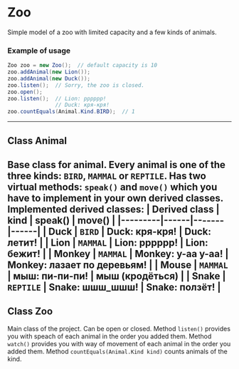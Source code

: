 # Zoo
Simple model of a zoo with limited capacity and a few kinds of animals.
### Example of usage
```java
Zoo zoo = new Zoo();  // default capacity is 10
zoo.addAnimal(new Lion());
zoo.addAnimal(new Duck());
zoo.listen();  // Sorry, the zoo is closed.
zoo.open();
zoo.listen();  // Lion: pppppp!
               // Duck: кря-кря!
zoo.countEquals(Animal.Kind.BIRD);  // 1
```
----
## Class Animal
Base class for animal. Every animal is one of the three kinds: `BIRD`, `MAMMAL` or `REPTILE`. Has two virtual methods: `speak()` and `move()` which you have to implement in your own derived classes.
Implemented derived classes:
| Derived class | kind | speak() | move() |
|---------|------|-------|------|
| Duck | `BIRD` | Duck: кря-кря! | Duck: летит! |
| Lion | `MAMMAL` | Lion: pppppp! | Lion: бежит! |
| Monkey | `MAMMAL` | Monkey: y-aa y-aa! | Monkey: лазает по деревьям! |
| Mouse | `MAMMAL` | мыш: пи-пи-пи! | мыш (кродёться) |
| Snake | `REPTILE` | Snake: шшш_шшш! | Snake: ползёт! |
----
## Class Zoo
Main class of the project. Can be open or closed.
Method `listen()` provides you with speach of each animal in the order you added them.
Method `watch()` provides you with way of movement of each animal in the order you added them.
Method `countEquals(Animal.Kind kind)` counts animals of the kind.